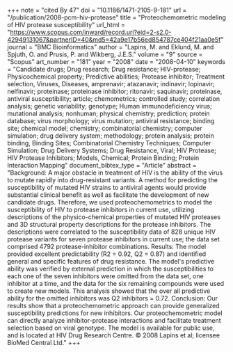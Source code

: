 +++
note = "cited By 47"
doi = "10.1186/1471-2105-9-181"
url = "/publication/2008-pcm-hiv-protease"
title = "Proteochemometric modeling of HIV protease susceptibility"
url_html = "https://www.scopus.com/inward/record.uri?eid=2-s2.0-42949131067&partnerID=40&md5=42a9e17b56ed854787ce404f21aa0e5f"
journal = "BMC Bioinformatics"
author = "Lapins, M. and Eklund, M. and Spjuth, O. and Prusis, P. and Wikberg, J.E.S."
volume = "9"
source = "Scopus"
art_number = "181"
year = "2008"
date = "2008-04-10"
keywords = "Candidate drugs;  Drug research;  Drug resistance;  HIV-protease;  Physicochemical property;  Predictive abilities;  Protease inhibitor;  Treatment selection, Viruses, Diseases, amprenavir;  atazanavir;  indinavir;  lopinavir;  nelfinavir;  proteinase;  proteinase inhibitor;  ritonavir;  saquinavir;  proteinase, antiviral susceptibility;  article;  chemometrics;  controlled study;  correlation analysis;  genetic variability;  genotype;  Human immunodeficiency virus;  mutational analysis;  nonhuman;  physical chemistry;  prediction;  protein database;  virus morphology;  virus mutation;  antiviral resistance;  binding site;  chemical model;  chemistry;  combinatorial chemistry;  computer simulation;  drug delivery system;  methodology;  protein analysis;  protein binding, Binding Sites;  Combinatorial Chemistry Techniques;  Computer Simulation;  Drug Delivery Systems;  Drug Resistance, Viral;  HIV Protease;  HIV Protease Inhibitors;  Models, Chemical;  Protein Binding;  Protein Interaction Mapping"
document_bibtex_type = "Article"
abstract = "Background: A major obstacle in treatment of HIV is the ability of the virus to mutate rapidly into drug-resistant variants. A method for predicting the susceptibility of mutated HIV strains to antiviral agents would provide substantial clinical benefit as well as facilitate the development of new candidate drugs. Therefore, we used proteochemometrics to model the susceptibility of HIV to protease inhibitors in current use, utilizing descriptions of the physico-chemical properties of mutated HIV proteases and 3D structural property descriptions for the protease inhibitors. The descriptions were correlated to the susceptibility data of 828 unique HIV protease variants for seven protease inhibitors in current use; the data set comprised 4792 protease-inhibitor combinations. Results: The model provided excellent predictability (R2 = 0.92, Q2 = 0.87) and identified general and specific features of drug resistance. The model's predictive ability was verified by external prediction in which the susceptibilities to each one of the seven inhibitors were omitted from the data set, one inhibitor at a time, and the data for the six remaining compounds were used to create new models. This analysis showed that the over all predictive ability for the omitted inhibitors was Q2 inhibitors = 0.72. Conclusion: Our results show that a proteochemometric approach can provide generalized susceptibility predictions for new inhibitors. Our proteochemometric model can directly analyze inhibitor-protease interactions and facilitate treatment selection based on viral genotype. The model is available for public use, and is located at HIV Drug Research Centre. © 2008 Lapins et al; licensee BioMed Central Ltd."
+++

